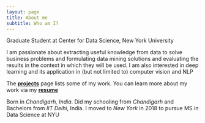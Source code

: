 ```yaml
---
layout: page
title: About me
subtitle: Who am I?
---
```


<i class="fa fa-institution"></i> Graduate Student at Center for Data Science, New York University


<i class="fa fa-code"></i> I am passionate about extracting useful knowledge from data to solve business problems and formulating data mining solutions and evaluating the results in the context in which they will be used. I am also interested in deep learning and its application in (but not limited to) computer vision and NLP


<i class="fa fa-file-pdf-o"></i> The **[projects]()** page lists some of my work. You can learn more about my work via my **[resume]()**


<i class="fa fa-globe"></i> Born in *Chandigarh, India*. Did my schooling from *Chandigarh* and Bachelors from *IIT Delhi*, India. I moved to *New York* in 2018 to pursue MS in Data Science at NYU

